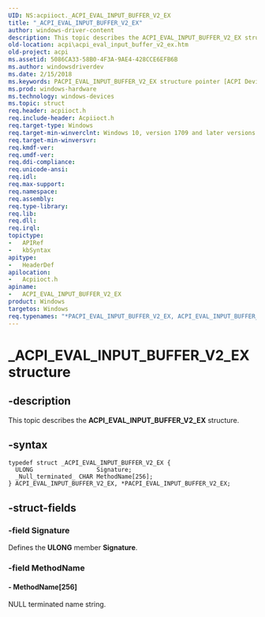```yaml
---
UID: NS:acpiioct._ACPI_EVAL_INPUT_BUFFER_V2_EX
title: "_ACPI_EVAL_INPUT_BUFFER_V2_EX"
author: windows-driver-content
description: This topic describes the ACPI_EVAL_INPUT_BUFFER_V2_EX structure.
old-location: acpi\acpi_eval_input_buffer_v2_ex.htm
old-project: acpi
ms.assetid: 5086CA33-58B0-4F3A-9AE4-428CCE6EFB6B
ms.author: windowsdriverdev
ms.date: 2/15/2018
ms.keywords: PACPI_EVAL_INPUT_BUFFER_V2_EX structure pointer [ACPI Devices], PACPI_EVAL_INPUT_BUFFER_V2_EX, *PACPI_EVAL_INPUT_BUFFER_V2_EX, acpiioct/ACPI_EVAL_INPUT_BUFFER_V2_EX, ACPI_EVAL_INPUT_BUFFER_V2_EX structure [ACPI Devices], ACPI_EVAL_INPUT_BUFFER_V2_EX, acpi.acpi_eval_input_buffer_v2_ex, acpiioct/PACPI_EVAL_INPUT_BUFFER_V2_EX, _ACPI_EVAL_INPUT_BUFFER_V2_EX
ms.prod: windows-hardware
ms.technology: windows-devices
ms.topic: struct
req.header: acpiioct.h
req.include-header: Acpiioct.h
req.target-type: Windows
req.target-min-winverclnt: Windows 10, version 1709 and later versions.
req.target-min-winversvr: 
req.kmdf-ver: 
req.umdf-ver: 
req.ddi-compliance: 
req.unicode-ansi: 
req.idl: 
req.max-support: 
req.namespace: 
req.assembly: 
req.type-library: 
req.lib: 
req.dll: 
req.irql: 
topictype:
-	APIRef
-	kbSyntax
apitype:
-	HeaderDef
apilocation:
-	Acpiioct.h
apiname:
-	ACPI_EVAL_INPUT_BUFFER_V2_EX
product: Windows
targetos: Windows
req.typenames: "*PACPI_EVAL_INPUT_BUFFER_V2_EX, ACPI_EVAL_INPUT_BUFFER_V2_EX"
---
```


# _ACPI_EVAL_INPUT_BUFFER_V2_EX structure


## -description


This topic describes the  <b>ACPI_EVAL_INPUT_BUFFER_V2_EX</b> structure.


## -syntax


````
typedef struct _ACPI_EVAL_INPUT_BUFFER_V2_EX {
  ULONG                  Signature;
  _Null_terminated_ CHAR MethodName[256];
} ACPI_EVAL_INPUT_BUFFER_V2_EX, *PACPI_EVAL_INPUT_BUFFER_V2_EX;
````


## -struct-fields




### -field Signature

Defines the <b>ULONG</b> member <b>Signature</b>.


### -field MethodName

 




#### - MethodName[256]

NULL terminated name string.

